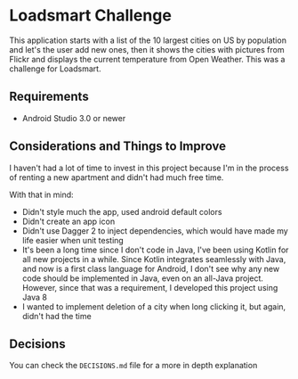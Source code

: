 # Loadsmart Challenge

This application starts with a list of the 10 largest cities on US by population and let's the user add new ones, then it shows the cities with pictures from Flickr and displays the current temperature from Open Weather.
This was a challenge for Loadsmart.

## Requirements
- Android Studio 3.0 or newer

## Considerations and Things to Improve
I haven't had a lot of time to invest in this project because I'm in the process of renting a new apartment and didn't had much free time.

With that in mind:
- Didn't style much the app, used android default colors
- Didn't create an app icon
- Didn't use Dagger 2 to inject dependencies, which would have made my life easier when unit testing
- It's been a long time since I don't code in Java, I've been using Kotlin for all new projects in a while. Since Kotlin integrates seamlessly with Java, and now is a first class language for Android, I don't see why any new code should be implemented in Java, even on an all-Java project. However, since that was a requirement, I developed this project using Java 8
- I wanted to implement deletion of a city when long clicking it, but again, didn't had the time

## Decisions

You can check the `DECISIONS.md` file for a more in depth explanation
